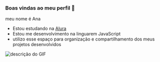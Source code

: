 ### Boas vindas ao meu perfil 💙
meu nome é Ana 
- Estou estudando na [Alura](Lauanehttps://cursos.alura.com.br/dashboard) 
- Estou me desenvolvimento na linguarem JavaScript
- utilizo esse espaço para organização e compartilhamento dos meus projetos desenvolvidos 

![descrição do GIF](https://encrypted-tbn0.gstatic.com/images?q=tbn:ANd9GcSt4YSstqXtHDbwdzkZ5swCw6eLu4GkIwr28g&s)
